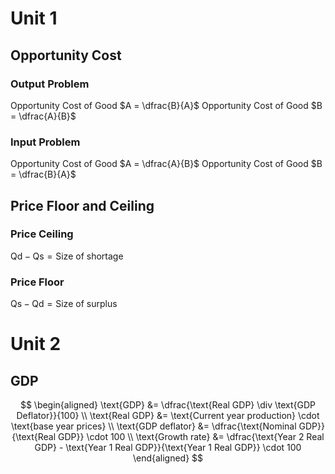 # Unit 1
## Opportunity Cost
### Output Problem
Opportunity Cost of Good $A = \dfrac{B}{A}$
Opportunity Cost of Good $B = \dfrac{A}{B}$
### Input Problem
Opportunity Cost of Good $A = \dfrac{A}{B}$
Opportunity Cost of Good $B = \dfrac{B}{A}$
## Price Floor and Ceiling
### Price Ceiling
$\text{Qd} - \text{Qs} = \text{Size of shortage}$
### Price Floor
$\text{Qs} - \text{Qd} = \text{Size of surplus}$

# Unit 2
## GDP
$$
\begin{aligned}
\text{GDP} &= \dfrac{\text{Real GDP} \div \text{GDP Deflator}}{100} \\
\text{Real GDP} &= \text{Current year production} \cdot \text{base year prices} \\
\text{GDP deflator} &= \dfrac{\text{Nominal GDP}}{\text{Real GDP}} \cdot 100  \\
\text{Growth rate} &= \dfrac{\text{Year 2 Real GDP} - \text{Year 1 Real GDP}}{\text{Year 1 Real GDP}} \cdot 100
\end{aligned}
$$



